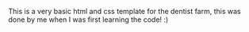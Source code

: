 This is a very basic html and css template for the dentist farm,
this was done by me when I was first learning the code! :)
